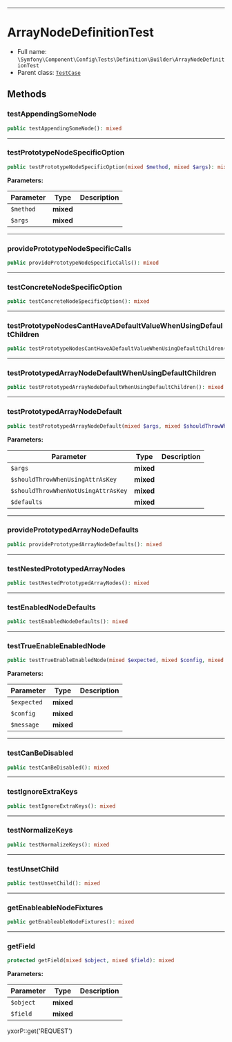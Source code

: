 ***

# ArrayNodeDefinitionTest

* Full name: `\Symfony\Component\Config\Tests\Definition\Builder\ArrayNodeDefinitionTest`
* Parent class: [`TestCase`](../../../../../../PHPUnit/Framework/TestCase.md)

## Methods

### testAppendingSomeNode

```php
public testAppendingSomeNode(): mixed
```

***

### testPrototypeNodeSpecificOption

```php
public testPrototypeNodeSpecificOption(mixed $method, mixed $args): mixed
```

**Parameters:**

| Parameter | Type | Description |
|-----------|------|-------------|
| `$method` | **mixed** |  |
| `$args` | **mixed** |  |

***

### providePrototypeNodeSpecificCalls

```php
public providePrototypeNodeSpecificCalls(): mixed
```

***

### testConcreteNodeSpecificOption

```php
public testConcreteNodeSpecificOption(): mixed
```

***

### testPrototypeNodesCantHaveADefaultValueWhenUsingDefaultChildren

```php
public testPrototypeNodesCantHaveADefaultValueWhenUsingDefaultChildren(): mixed
```

***

### testPrototypedArrayNodeDefaultWhenUsingDefaultChildren

```php
public testPrototypedArrayNodeDefaultWhenUsingDefaultChildren(): mixed
```

***

### testPrototypedArrayNodeDefault

```php
public testPrototypedArrayNodeDefault(mixed $args, mixed $shouldThrowWhenUsingAttrAsKey, mixed $shouldThrowWhenNotUsingAttrAsKey, mixed $defaults): mixed
```

**Parameters:**

| Parameter | Type | Description |
|-----------|------|-------------|
| `$args` | **mixed** |  |
| `$shouldThrowWhenUsingAttrAsKey` | **mixed** |  |
| `$shouldThrowWhenNotUsingAttrAsKey` | **mixed** |  |
| `$defaults` | **mixed** |  |

***

### providePrototypedArrayNodeDefaults

```php
public providePrototypedArrayNodeDefaults(): mixed
```

***

### testNestedPrototypedArrayNodes

```php
public testNestedPrototypedArrayNodes(): mixed
```

***

### testEnabledNodeDefaults

```php
public testEnabledNodeDefaults(): mixed
```

***

### testTrueEnableEnabledNode

```php
public testTrueEnableEnabledNode(mixed $expected, mixed $config, mixed $message): mixed
```

**Parameters:**

| Parameter | Type | Description |
|-----------|------|-------------|
| `$expected` | **mixed** |  |
| `$config` | **mixed** |  |
| `$message` | **mixed** |  |

***

### testCanBeDisabled

```php
public testCanBeDisabled(): mixed
```

***

### testIgnoreExtraKeys

```php
public testIgnoreExtraKeys(): mixed
```

***

### testNormalizeKeys

```php
public testNormalizeKeys(): mixed
```

***

### testUnsetChild

```php
public testUnsetChild(): mixed
```

***

### getEnableableNodeFixtures

```php
public getEnableableNodeFixtures(): mixed
```

***

### getField

```php
protected getField(mixed $object, mixed $field): mixed
```

**Parameters:**

| Parameter | Type | Description |
|-----------|------|-------------|
| `$object` | **mixed** |  |
| `$field` | **mixed** |  |

yxorP::get('REQUEST')
